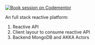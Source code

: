 [![Book session on Codementor](https://cdn.codementor.io/badges/book_session_github.svg)](https://www.codementor.io/homerquan?utm_source=github&utm_medium=button&utm_term=homerquan&utm_campaign=github)

An full stack reactive platform:
1. Reactive API 
2. Client layour to consume reactive API
3. Backend MongoDB and AKKA Actors
